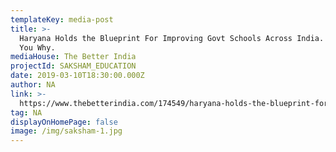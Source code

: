 ```yaml
---
templateKey: media-post
title: >-
  Haryana Holds the Blueprint For Improving Govt Schools Across India. We Tell
  You Why.
mediaHouse: The Better India
projectId: SAKSHAM_EDUCATION
date: 2019-03-10T18:30:00.000Z
author: NA
link: >-
  https://www.thebetterindia.com/174549/haryana-holds-the-blueprint-for-improving-govt-schools-across-india-we-tell-you-why/
tag: NA
displayOnHomePage: false
image: /img/saksham-1.jpg
---
```



